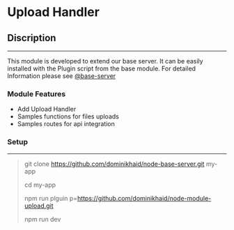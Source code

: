 # Upload Handler

## Discription

---

This module is developed to extend our base server. It can be easily installed with the Plugin script from the base module. For detailed Information please see [@base-server](https://github.com/dominikhaid/node-base-server.git)

### Module Features

- Add Upload Handler
- Samples functions for files uploads
- Samples routes for api integration


### Setup

---

> git clone https://github.com/dominikhaid/node-base-server.git my-app
> 
> cd my-app
> 
> npm run plguin p=https://github.com/dominikhaid/node-module-upload.git
> 
> npm run dev